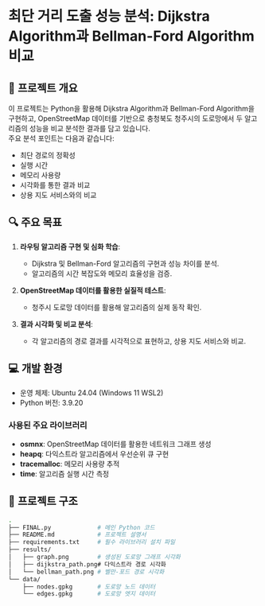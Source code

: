 # 최단 거리 도출 성능 분석: Dijkstra Algorithm과 Bellman-Ford Algorithm 비교

## 📌 프로젝트 개요
이 프로젝트는 Python을 활용해 Dijkstra Algorithm과 Bellman-Ford Algorithm을 구현하고, OpenStreetMap 데이터를 기반으로 충청북도 청주시의 도로망에서 두 알고리즘의 성능을 비교 분석한 결과를 담고 있습니다.  
주요 분석 포인트는 다음과 같습니다:

- 최단 경로의 정확성  
- 실행 시간  
- 메모리 사용량  
- 시각화를 통한 결과 비교  
- 상용 지도 서비스와의 비교

## 🔍 주요 목표
1. **라우팅 알고리즘 구현 및 심화 학습**:  
   - Dijkstra 및 Bellman-Ford 알고리즘의 구현과 성능 차이를 분석.  
   - 알고리즘의 시간 복잡도와 메모리 효율성을 검증.

2. **OpenStreetMap 데이터를 활용한 실질적 테스트**:  
   - 청주시 도로망 데이터를 활용해 알고리즘의 실제 동작 확인.

3. **결과 시각화 및 비교 분석**:  
   - 각 알고리즘의 경로 결과를 시각적으로 표현하고, 상용 지도 서비스와 비교.

## 💻 개발 환경
- 운영 체제: Ubuntu 24.04 (Windows 11 WSL2)  
- Python 버전: 3.9.20

### 사용된 주요 라이브러리
- **osmnx**: OpenStreetMap 데이터를 활용한 네트워크 그래프 생성  
- **heapq**: 다익스트라 알고리즘에서 우선순위 큐 구현  
- **tracemalloc**: 메모리 사용량 추적  
- **time**: 알고리즘 실행 시간 측정

## 📂 프로젝트 구조
```bash
.
├── FINAL.py             # 메인 Python 코드
├── README.md            # 프로젝트 설명서
├── requirements.txt     # 필수 라이브러리 설치 파일
├── results/
│   ├── graph.png        # 생성된 도로망 그래프 시각화
│   ├── dijkstra_path.png# 다익스트라 경로 시각화
│   └── bellman_path.png # 벨만-포드 경로 시각화
└── data/
    ├── nodes.gpkg       # 도로망 노드 데이터
    └── edges.gpkg       # 도로망 엣지 데이터
